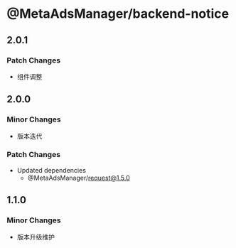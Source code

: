 # @MetaAdsManager/backend-notice

## 2.0.1

### Patch Changes

- 组件调整

## 2.0.0

### Minor Changes

- 版本迭代

### Patch Changes

- Updated dependencies
  - @MetaAdsManager/request@1.5.0

## 1.1.0

### Minor Changes

- 版本升级维护
